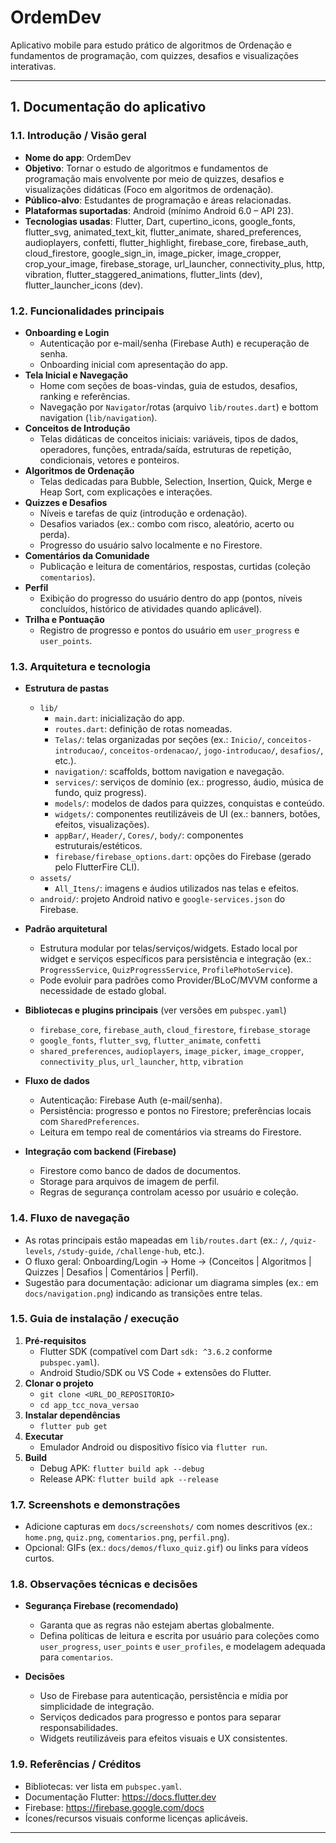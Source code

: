 # OrdemDev

Aplicativo mobile para estudo prático de algoritmos de Ordenação e fundamentos de programação, com quizzes, desafios e visualizações interativas.

---

## 1. Documentação do aplicativo

### 1.1. Introdução / Visão geral
- **Nome do app**: OrdemDev
- **Objetivo**: Tornar o estudo de algoritmos e fundamentos de programação mais envolvente por meio de quizzes, desafios e visualizações didáticas (Foco em algoritmos de ordenação).
- **Público-alvo**: Estudantes de programação e áreas relacionadas.
- **Plataformas suportadas**: Android (mínimo Android 6.0 – API 23).
- **Tecnologias usadas**: Flutter, Dart, cupertino_icons, google_fonts, flutter_svg, animated_text_kit, flutter_animate, shared_preferences, audioplayers, confetti, flutter_highlight, firebase_core, firebase_auth, cloud_firestore, google_sign_in, image_picker, image_cropper, crop_your_image, firebase_storage, url_launcher, connectivity_plus, http, vibration, flutter_staggered_animations, flutter_lints (dev), flutter_launcher_icons (dev).

### 1.2. Funcionalidades principais
- **Onboarding e Login**
  - Autenticação por e-mail/senha (Firebase Auth) e recuperação de senha.
  - Onboarding inicial com apresentação do app.
- **Tela Inicial e Navegação**
  - Home com seções de boas-vindas, guia de estudos, desafios, ranking e referências.
  - Navegação por `Navigator`/rotas (arquivo `lib/routes.dart`) e bottom navigation (`lib/navigation`).
- **Conceitos de Introdução**
  - Telas didáticas de conceitos iniciais: variáveis, tipos de dados, operadores, funções, entrada/saída, estruturas de repetição, condicionais, vetores e ponteiros.
- **Algoritmos de Ordenação**
  - Telas dedicadas para Bubble, Selection, Insertion, Quick, Merge e Heap Sort, com explicações e interações.
- **Quizzes e Desafios**
  - Níveis e tarefas de quiz (introdução e ordenação).
  - Desafios variados (ex.: combo com risco, aleatório, acerto ou perda).
  - Progresso do usuário salvo localmente e no Firestore.
- **Comentários da Comunidade**
  - Publicação e leitura de comentários, respostas, curtidas (coleção `comentarios`).
- **Perfil**
  - Exibição do progresso do usuário dentro do app (pontos, níveis concluídos, histórico de atividades quando aplicável).
- **Trilha e Pontuação**
  - Registro de progresso e pontos do usuário em `user_progress` e `user_points`.

### 1.3. Arquitetura e tecnologia
- **Estrutura de pastas**
  - `lib/`
    - `main.dart`: inicialização do app.
    - `routes.dart`: definição de rotas nomeadas.
    - `Telas/`: telas organizadas por seções (ex.: `Inicio/`, `conceitos-introducao/`, `conceitos-ordenacao/`, `jogo-introducao/`, `desafios/`, etc.).
    - `navigation/`: scaffolds, bottom navigation e navegação.
    - `services/`: serviços de domínio (ex.: progresso, áudio, música de fundo, quiz progress).
    - `models/`: modelos de dados para quizzes, conquistas e conteúdo.
    - `widgets/`: componentes reutilizáveis de UI (ex.: banners, botões, efeitos, visualizações).
    - `appBar/`, `Header/`, `Cores/`, `body/`: componentes estruturais/estéticos.
    - `firebase/firebase_options.dart`: opções do Firebase (gerado pelo FlutterFire CLI).
  - `assets/`
    - `All_Itens/`: imagens e áudios utilizados nas telas e efeitos.
  - `android/`: projeto Android nativo e `google-services.json` do Firebase.

- **Padrão arquitetural**
  - Estrutura modular por telas/serviços/widgets. Estado local por widget e serviços específicos para persistência e integração (ex.: `ProgressService`, `QuizProgressService`, `ProfilePhotoService`).
  - Pode evoluir para padrões como Provider/BLoC/MVVM conforme a necessidade de estado global.

- **Bibliotecas e plugins principais** (ver versões em `pubspec.yaml`)
  - `firebase_core`, `firebase_auth`, `cloud_firestore`, `firebase_storage`
  - `google_fonts`, `flutter_svg`, `flutter_animate`, `confetti`
  - `shared_preferences`, `audioplayers`, `image_picker`, `image_cropper`, `connectivity_plus`, `url_launcher`, `http`, `vibration`

- **Fluxo de dados**
  - Autenticação: Firebase Auth (e-mail/senha).
  - Persistência: progresso e pontos no Firestore; preferências locais com `SharedPreferences`.
  - Leitura em tempo real de comentários via streams do Firestore.

- **Integração com backend (Firebase)**
  - Firestore como banco de dados de documentos.
  - Storage para arquivos de imagem de perfil.
  - Regras de segurança controlam acesso por usuário e coleção.

### 1.4. Fluxo de navegação
- As rotas principais estão mapeadas em `lib/routes.dart` (ex.: `/`, `/quiz-levels`, `/study-guide`, `/challenge-hub`, etc.).
- O fluxo geral: Onboarding/Login → Home → (Conceitos | Algoritmos | Quizzes | Desafios | Comentários | Perfil).
- Sugestão para documentação: adicionar um diagrama simples (ex.: em `docs/navigation.png`) indicando as transições entre telas.

### 1.5. Guia de instalação / execução
1. **Pré-requisitos**
   - Flutter SDK (compatível com Dart `sdk: ^3.6.2` conforme `pubspec.yaml`).
   - Android Studio/SDK ou VS Code + extensões do Flutter.
2. **Clonar o projeto**
   - `git clone <URL_DO_REPOSITORIO>`
   - `cd app_tcc_nova_versao`
3. **Instalar dependências**
   - `flutter pub get`
4. **Executar**
   - Emulador Android ou dispositivo físico via `flutter run`.
5. **Build**
   - Debug APK: `flutter build apk --debug`
   - Release APK: `flutter build apk --release`

### 1.7. Screenshots e demonstrações
- Adicione capturas em `docs/screenshots/` com nomes descritivos (ex.: `home.png`, `quiz.png`, `comentarios.png`, `perfil.png`).
- Opcional: GIFs (ex.: `docs/demos/fluxo_quiz.gif`) ou links para vídeos curtos.

### 1.8. Observações técnicas e decisões
- **Segurança Firebase (recomendado)**
  - Garanta que as regras não estejam abertas globalmente.
  - Defina políticas de leitura e escrita por usuário para coleções como `user_progress`, `user_points` e `user_profiles`, e modelagem adequada para `comentarios`.

- **Decisões**
  - Uso de Firebase para autenticação, persistência e mídia por simplicidade de integração.
  - Serviços dedicados para progresso e pontos para separar responsabilidades.
  - Widgets reutilizáveis para efeitos visuais e UX consistentes.

### 1.9. Referências / Créditos
- Bibliotecas: ver lista em `pubspec.yaml`.
- Documentação Flutter: https://docs.flutter.dev
- Firebase: https://firebase.google.com/docs
- Ícones/recursos visuais conforme licenças aplicáveis.

---

